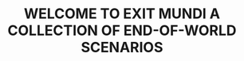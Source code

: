 ---
layout: post
link: http://www.exitmundi.nl/exitmundi.htm
title: WELCOME TO EXIT MUNDI  A COLLECTION OF END-OF-WORLD SCENARIOS
---